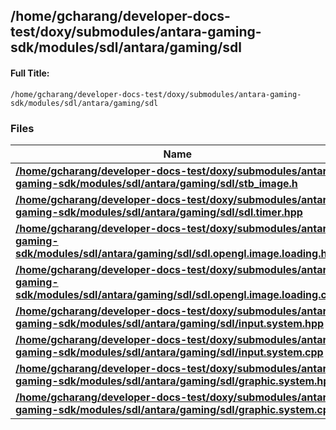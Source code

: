 

## /home/gcharang/developer-docs-test/doxy/submodules/antara-gaming-sdk/modules/sdl/antara/gaming/sdl

#### Full Title:
```
/home/gcharang/developer-docs-test/doxy/submodules/antara-gaming-sdk/modules/sdl/antara/gaming/sdl
```






### Files

| Name           |
| -------------- |
| **[/home/gcharang/developer-docs-test/doxy/submodules/antara-gaming-sdk/modules/sdl/antara/gaming/sdl/stb_image.h](Files/stb__image_8h.md#file-stb_image.h)**  |
| **[/home/gcharang/developer-docs-test/doxy/submodules/antara-gaming-sdk/modules/sdl/antara/gaming/sdl/sdl.timer.hpp](Files/sdl_8timer_8hpp.md#file-sdl.timer.hpp)**  |
| **[/home/gcharang/developer-docs-test/doxy/submodules/antara-gaming-sdk/modules/sdl/antara/gaming/sdl/sdl.opengl.image.loading.hpp](Files/sdl_8opengl_8image_8loading_8hpp.md#file-sdl.opengl.image.loading.hpp)**  |
| **[/home/gcharang/developer-docs-test/doxy/submodules/antara-gaming-sdk/modules/sdl/antara/gaming/sdl/sdl.opengl.image.loading.cpp](Files/sdl_8opengl_8image_8loading_8cpp.md#file-sdl.opengl.image.loading.cpp)**  |
| **[/home/gcharang/developer-docs-test/doxy/submodules/antara-gaming-sdk/modules/sdl/antara/gaming/sdl/input.system.hpp](Files/sdl_2antara_2gaming_2sdl_2input_8system_8hpp.md#file-input.system.hpp)**  |
| **[/home/gcharang/developer-docs-test/doxy/submodules/antara-gaming-sdk/modules/sdl/antara/gaming/sdl/input.system.cpp](Files/sdl_2antara_2gaming_2sdl_2input_8system_8cpp.md#file-input.system.cpp)**  |
| **[/home/gcharang/developer-docs-test/doxy/submodules/antara-gaming-sdk/modules/sdl/antara/gaming/sdl/graphic.system.hpp](Files/sdl_2antara_2gaming_2sdl_2graphic_8system_8hpp.md#file-graphic.system.hpp)**  |
| **[/home/gcharang/developer-docs-test/doxy/submodules/antara-gaming-sdk/modules/sdl/antara/gaming/sdl/graphic.system.cpp](Files/sdl_2antara_2gaming_2sdl_2graphic_8system_8cpp.md#file-graphic.system.cpp)**  |





















